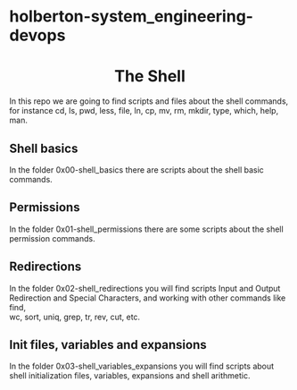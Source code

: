 # holberton-system_engineering-devops

<center><h1>The Shell</h1></center>

In this repo we are going to find scripts and files about the shell commands, for instance cd, ls, pwd, less, file, ln, cp, mv, rm, mkdir, type, which, help, man.

<h2>Shell basics</h2>

In the folder 0x00-shell_basics there are scripts about the shell basic commands.

<h2>Permissions</h2>

In the folder 0x01-shell_permissions there are some scripts about the shell permission commands.

<h2>Redirections</h2>

In the folder 0x02-shell_redirections you will find scripts Input and Output Redirection and Special Characters, and working with other commands like find,\
 wc, sort, uniq, grep, tr, rev, cut, etc.

<h2>Init files, variables and expansions</h2>

In the folder 0x03-shell_variables_expansions you will find scripts about shell initialization files, variables, expansions and shell arithmetic.